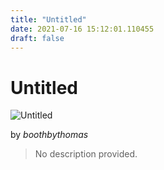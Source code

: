 ```yaml
---
title: "Untitled"
date: 2021-07-16 15:12:01.110455
draft: false
---
```


# Untitled

![Untitled](../images/144eb41d-e672-11eb-a6fa-60f262b60b65.png)

by *boothbythomas*



> No description provided.
